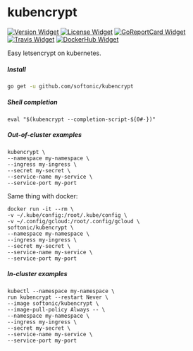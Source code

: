 # kubencrypt

[![Version Widget]][Version] [![License Widget]][License] [![GoReportCard Widget]][GoReportCard] [![Travis Widget]][Travis] [![DockerHub Widget]][DockerHub]

[Version]: https://github.com/softonic/kubencrypt/releases
[Version Widget]: https://img.shields.io/github/release/softonic/kubencrypt.svg?maxAge=60
[License]: http://www.apache.org/licenses/LICENSE-2.0.txt
[License Widget]: https://img.shields.io/badge/license-APACHE2-1eb0fc.svg
[GoReportCard]: https://goreportcard.com/report/softonic/kubencrypt
[GoReportCard Widget]: https://goreportcard.com/badge/softonic/kubencrypt
[Travis]: https://travis-ci.org/softonic/kubencrypt
[Travis Widget]: https://travis-ci.org/softonic/kubencrypt.svg?branch=master
[DockerHub]: https://hub.docker.com/r/softonic/kubencrypt
[DockerHub Widget]: https://img.shields.io/docker/pulls/softonic/kubencrypt.svg

Easy letsencrypt on kubernetes.

##### Install

```bash
go get -u github.com/softonic/kubencrypt
```

##### Shell completion

```none
eval "$(kubencrypt --completion-script-${0#-})"
```

##### Out-of-cluster examples

```none
kubencrypt \
--namespace my-namespace \
--ingress my-ingress \
--secret my-secret \
--service-name my-service \
--service-port my-port
```

Same thing with docker:

```none
docker run -it --rm \
-v ~/.kube/config:/root/.kube/config \
-v ~/.config/gcloud:/root/.config/gcloud \
softonic/kubencrypt \
--namespace my-namespace \
--ingress my-ingress \
--secret my-secret \
--service-name my-service \
--service-port my-port
```

##### In-cluster examples

```none
kubectl --namespace my-namespace \
run kubencrypt --restart Never \
--image softonic/kubencrypt \
--image-pull-policy Always -- \
--namespace my-namespace \
--ingress my-ingress \
--secret my-secret \
--service-name my-service \
--service-port my-port
```
